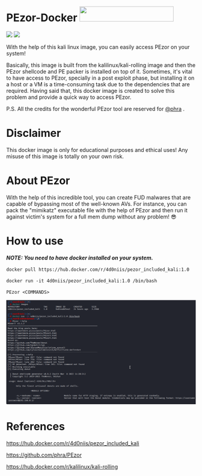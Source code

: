 # PEzor-Docker <img src="https://upload.wikimedia.org/wikipedia/commons/7/79/Docker_%28container_engine%29_logo.png" width=250 height=40>
<img src="https://img.shields.io/badge/Docker-Image-blue">     <img src="https://img.shields.io/badge/PEzor-Packer-blueviolet">

With the help of this kali linux image, you can easily access PEzor on your system! 

Basically, this image is built from the kalilinux/kali-rolling image and then the PEzor shellcode and PE packer is installed on top of it. Sometimes, it's vital to have access to PEzor, specially in a post exploit phase, but installing it on a host or a VM is a time-consuming task due to the dependencies that are required. Having said that, this docker image is created to solve this problem and provide a quick way to access PEzor.


P.S. All the credits for the wonderful PEzor tool are reserved for [@phra]( https://github.com/phra ) .

# Disclaimer
This docker image is only for educational purposes and ethical uses! Any misuse of this image is totally on your own risk. 

# About PEzor
With the help of this incredible tool, you can create FUD malwares that are capable of bypassing most of the well-known AVs. 
For instance, you can pack the "mimikatz" executable file with the help of PEzor and then run it against victim's system for a full mem dump without any problem! 😎

# How to use
*<b> NOTE: You need to have docker installed on your system. </b>*

```
docker pull https://hub.docker.com/r/4d0niis/pezor_included_kali:1.0
```
```
docker run -it 4d0niis/pezor_included_kali:1.0 /bin/bash
```
```
PEzor <COMMANDS>
```

<img src="https://raw.githubusercontent.com/4D0niiS/PEzor-Docker/main/PEzor_docker.png?token=GHSAT0AAAAAABSJNQCE2IVME72JKYJYXYGOYRI2I5Q">


# References
https://hub.docker.com/r/4d0niis/pezor_included_kali

https://github.com/phra/PEzor

https://hub.docker.com/r/kalilinux/kali-rolling



